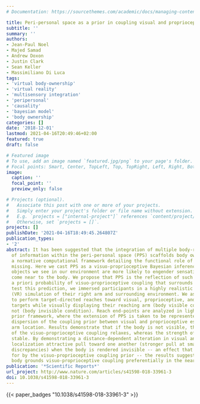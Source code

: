 ```yaml
---
# Documentation: https://sourcethemes.com/academic/docs/managing-content/

title: Peri-personal space as a prior in coupling visual and proprioceptive signals
subtitle: ''
summary: ''
authors:
- Jean-Paul Noel
- Majed Samad
- Andrew Doxon
- Justin Clark
- Sean Keller
- Massimiliano Di Luca
tags:
- 'virtual body-ownership'
- 'virtual reality'
- 'multisensory integration'
- 'peripersonal'
- 'causality'
- 'bayesian model'
- 'body ownership'
categories: []
date: '2018-12-01'
lastmod: 2021-04-16T20:49:46+02:00
featured: true
draft: false

# Featured image
# To use, add an image named `featured.jpg/png` to your page's folder.
# Focal points: Smart, Center, TopLeft, Top, TopRight, Left, Right, BottomLeft, Bottom, BottomRight.
image:
  caption: ''
  focal_point: ''
  preview_only: false

# Projects (optional).
#   Associate this post with one or more of your projects.
#   Simply enter your project's folder or file name without extension.
#   E.g. `projects = ["internal-project"]` references `content/project/deep-learning/index.md`.
#   Otherwise, set `projects = []`.
projects: []
publishDate: '2021-04-16T18:49:45.264807Z'
publication_types:
- '2'
abstract: It has been suggested that the integration of multiple body-related sources
  of information within the peri-personal space (PPS) scaffolds body ownership. However,
  a normative computational framework detailing the functional role of PPS is still
  missing. Here we cast PPS as a visuo-proprioceptive Bayesian inference problem whereby
  objects we see in our environment are more likely to engender sensations as they
  come near to the body. We propose that PPS is the reflection of such an increased
  a priori probability of visuo-proprioceptive coupling that surrounds the body. To
  test this prediction, we immersed participants in a highly realistic virtual reality
  (VR) simulation of their right arm and surrounding environment. We asked participants
  to perform target-directed reaches toward visual, proprioceptive, and visuo-proprioceptive
  targets while visually displaying their reaching arm (body visible condition) or
  not (body invisible condition). Reach end-points are analyzed in light of the coupling
  prior framework, where the extension of PPS is taken to be represented by the spatial
  dispersion of the coupling prior between visual and proprioceptive estimates of
  arm location. Results demonstrate that if the body is not visible, the spatial dispersion
  of the visuo-proprioceptive coupling relaxes, whereas the strength of coupling remains
  stable. By demonstrating a distance-dependent alteration in visual and proprioceptive
  localization attractive pull toward one another (stronger pull at small spatial
  discrepancies) when the body is rendered invisible -- an effect that is well accounted
  for by the visuo-proprioceptive coupling prior -- the results suggest that the visible
  body grounds visuo-proprioceptive coupling preferentially in the near vs. far space.
publication: '*Scientific Reports*'
url_project: http://www.nature.com/articles/s41598-018-33961-3
doi: 10.1038/s41598-018-33961-3
---
```

{{< paper_badges "10.1038/s41598-018-33961-3" >}}
